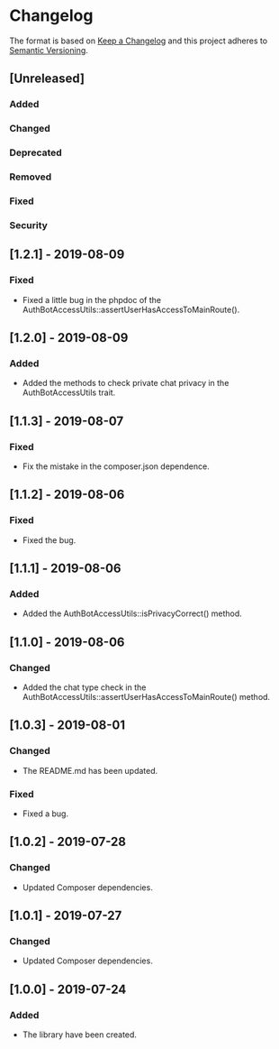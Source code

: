 # Changelog
The format is based on [Keep a Changelog](http://keepachangelog.com/en/1.0.0/)
and this project adheres to [Semantic Versioning](http://semver.org/spec/v2.0.0.html).

## [Unreleased]
### Added
### Changed
### Deprecated
### Removed
### Fixed
### Security


## [1.2.1] - 2019-08-09
### Fixed
- Fixed a little bug in the phpdoc of the AuthBotAccessUtils::assertUserHasAccessToMainRoute().

## [1.2.0] - 2019-08-09
### Added
- Added the methods to check private chat privacy in the AuthBotAccessUtils trait.

## [1.1.3] - 2019-08-07
### Fixed
- Fix the mistake in the composer.json dependence.

## [1.1.2] - 2019-08-06
### Fixed
- Fixed the bug.

## [1.1.1] - 2019-08-06
### Added
- Added the AuthBotAccessUtils::isPrivacyCorrect() method.

## [1.1.0] - 2019-08-06
### Changed
- Added the chat type check in the AuthBotAccessUtils::assertUserHasAccessToMainRoute() method.

## [1.0.3] - 2019-08-01
### Changed
- The README.md has been updated.
### Fixed
- Fixed a bug.

## [1.0.2] - 2019-07-28
### Changed
- Updated Composer dependencies.

## [1.0.1] - 2019-07-27
### Changed
- Updated Composer dependencies.

## [1.0.0] - 2019-07-24
### Added
- The library have been created.
